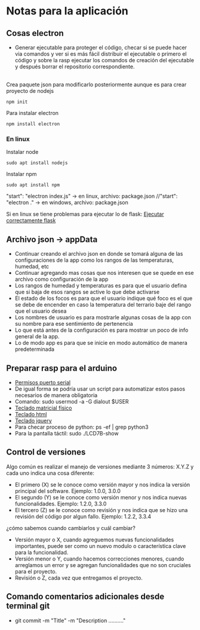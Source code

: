 # Notas para la aplicación

## Cosas electron
- Generar ejecutable para proteger el código, checar si se puede hacer via comandos y ver si es más fácil distribuir el ejecutable o primero el código y sobre la rasp ejecutar los comandos de creación del ejecutable y después borrar el repositorio correspondiente.
<br>
Crea paquete json para modificarlo posteriormente aunque es para crear proyecto de nodejs

```
npm init
```

Para instalar electron
```
npm install electron
```

### En linux
Instalar node
```
sudo apt install nodejs
```
Instalar npm
```
sudo apt install npm
```

"start": "electron index.js" -> en linux, archivo: package.json
//"start": "electron ." -> en windows, archivo: package.json

Si en linux se tiene problemas para ejecutar lo de flask:
[Ejecutar correctamente flask](https://medium.com/@sanzidkawsar/the-python-flask-problem-oserror-errno-98-address-already-in-use-flask-49daaccaef4f)

## Archivo json -> appData
- Continuar creando el archivo json en donde se tomará alguna de las configuraciones de la app como los rangos de las temperaturas, humedad, etc
- Continuar agregando mas cosas que nos interesen que se quede en ese archivo como configuración de la app
- Los rangos de humedad y temperaturas es para que el usuario defina que si baja de esos rangos se active lo que debe activarse
- El estado de los focos es para que el usuario indique qué foco es el que se debe de encender en caso la temperatura del terrario baje del rango que el usuario desea
- Los nombres de usuario es para mostrarle algunas cosas de la app con su nombre para ese sentimiento de pertenencia
- Lo que está antes de la configuración es para mostrar un poco de info general de la app.
- Lo de modo app es para que se inicie en modo automático de manera predeterminada

## Preparar rasp para el arduino
- [Permisos puerto serial](https://askubuntu.com/questions/58119/changing-permissions-on-serial-port)
- De igual forma se podría usar un script para automatizar estos pasos necesarios de manera obligatoria
- Comando: sudo usermod -a -G dialout $USER
- [Teclado matricial físico](https://descubrearduino.com/conectar-teclado-a-raspberry-pi/)
- [Teclado html](https://www.youtube.com/watch?v=uGohVJhgSN8&t=594s)
- [Teclado jquery](https://www.jose-aguilar.com/blog/teclado-virtual-con-jquery/)
- Para checar proceso de python: ps -ef | grep python3
- Para la pantalla táctil: sudo ./LCD7B-show

## Control de versiones
Algo común es realizar el manejo de versiones mediante 3 números: X.Y.Z y cada uno indica una cosa diferente:

- El primero (X) se le conoce como versión mayor y nos indica la versión principal del software. Ejemplo: 1.0.0, 3.0.0
- El segundo (Y) se le conoce como versión menor y nos indica nuevas funcionalidades. Ejemplo: 1.2.0, 3.3.0
- El tercero (Z) se le conoce como revisión y nos indica que se hizo una revisión del código por algun fallo. Ejemplo: 1.2.2, 3.3.4

¿cómo sabemos cuando cambiarlos y cuál cambiar?

- Versión mayor o X, cuando agreguemos nuevas funcionalidades importantes, puede ser como un nuevo modulo o característica clave para la funcionalidad.
- Versión menor o Y, cuando hacemos correcciones menores, cuando arreglamos un error y se agregan funcionalidades que no son cruciales para el proyecto.
- Revisión o Z, cada vez que entregamos el proyecto.

## Comando comentarios adicionales desde terminal git
- git commit -m "Title" -m "Description .........."